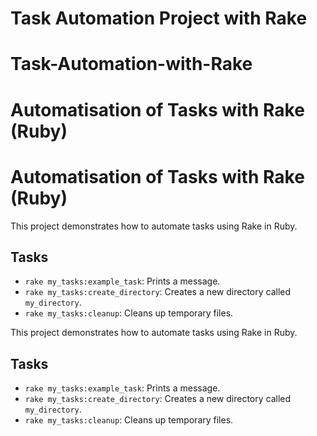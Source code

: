 # Task Automation Project with Rake
# Task-Automation-with-Rake
# Automatisation of Tasks with Rake (Ruby)
# Automatisation of Tasks with Rake (Ruby)

This project demonstrates how to automate tasks using Rake in Ruby.

## Tasks

- `rake my_tasks:example_task`: Prints a message.
- `rake my_tasks:create_directory`: Creates a new directory called `my_directory`.
- `rake my_tasks:cleanup`: Cleans up temporary files.

This project demonstrates how to automate tasks using Rake in Ruby.

## Tasks

- `rake my_tasks:example_task`: Prints a message.
- `rake my_tasks:create_directory`: Creates a new directory called `my_directory`.
- `rake my_tasks:cleanup`: Cleans up temporary files.

